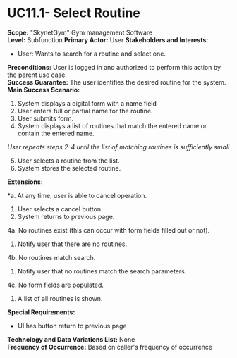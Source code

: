 UC11.1- Select Routine
=======================

**Scope:** "SkynetGym" Gym management Software  
**Level:** Subfunction
**Primary Actor:** User
**Stakeholders and Interests:**

- User: Wants to search for a routine and select one.

**Preconditions:** User is logged in and authorized to perform this action by the parent use case.  
**Success Guarantee:** The user identifies the desired routine for the system.  
**Main Success Scenario:**

1. System displays a digital form with a name field
2. User enters full or partial name for the routine.
3. User submits form.
4. System displays a list of routines that match the entered name or contain the entered name.

 *User repeats steps 2-4 until the list of matching routines is sufficiently small*

5. User selects a routine from the list.
6. System stores the selected routine.

**Extensions:**

*a. At any time, user is able to cancel operation.

1. User selects a cancel button.
2. System returns to previous page.

4a. No routines exist (this can occur with form fields filled out or not).

1.	Notify user that there are no routines.

4b. No routines match search.

1.	Notify user that no routines match the search parameters.

4c. No form fields are populated.

1. A list of all routines is shown.

**Special Requirements:**

- UI has button return to previous page

**Technology and Data Variations List:** None  
**Frequency of Occurrence:** Based on caller's frequency of occurrence
